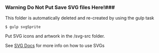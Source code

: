 ### Warning Do Not Put Save SVG files Here!###
This folder is automatically deleted and re-created by using the gulp task

````
$ gulp svgSprite
````

Put SVG icons and artwork in the /svg-src folder.

See [SVG Docs](../docs/svg.md) for more info on how to use SVGs

